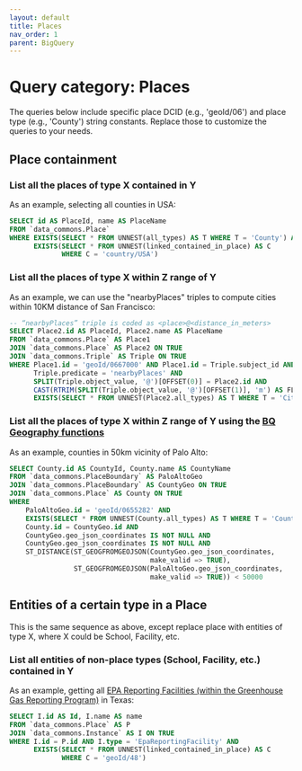 ```yaml
---
layout: default
title: Places
nav_order: 1
parent: BigQuery
---
```


# Query category: Places

The queries below include specific place DCID (e.g., 'geoId/06') and place type (e.g., 'County') string constants. Replace those to customize the queries to your needs.

## Place containment

### List all the places of type X contained in Y

As an example, selecting all counties in USA:

```sql
SELECT id AS PlaceId, name AS PlaceName
FROM `data_commons.Place`
WHERE EXISTS(SELECT * FROM UNNEST(all_types) AS T WHERE T = 'County') AND
      EXISTS(SELECT * FROM UNNEST(linked_contained_in_place) AS C
             WHERE C = 'country/USA')
```

### List all the places of type X within Z range of Y

As an example, we can use the "nearbyPlaces" triples to compute cities within 10KM distance of San Francisco:

```sql
-- “nearbyPlaces” triple is coded as <place>@<distance_in_meters>
SELECT Place2.id AS PlaceId, Place2.name AS PlaceName
FROM `data_commons.Place` AS Place1
JOIN `data_commons.Place` AS Place2 ON TRUE
JOIN `data_commons.Triple` AS Triple ON TRUE
WHERE Place1.id = 'geoId/0667000' AND Place1.id = Triple.subject_id AND
      Triple.predicate = 'nearbyPlaces' AND
      SPLIT(Triple.object_value, '@')[OFFSET(0)] = Place2.id AND
      CAST(RTRIM(SPLIT(Triple.object_value, '@')[OFFSET(1)], 'm') AS FLOAT64) < 10000 AND
      EXISTS(SELECT * FROM UNNEST(Place2.all_types) AS T WHERE T = 'City')

```

### List all the places of type X within Z range of Y using the [BQ Geography functions](https://cloud.google.com/bigquery/docs/reference/standard-sql/geography_functions)

As an example, counties in 50km vicinity of Palo Alto:

```sql
SELECT County.id AS CountyId, County.name AS CountyName
FROM `data_commons.PlaceBoundary` AS PaloAltoGeo
JOIN `data_commons.PlaceBoundary` AS CountyGeo ON TRUE
JOIN `data_commons.Place` AS County ON TRUE
WHERE
    PaloAltoGeo.id = 'geoId/0655282' AND
    EXISTS(SELECT * FROM UNNEST(County.all_types) AS T WHERE T = 'County') AND
    County.id = CountyGeo.id AND
    CountyGeo.geo_json_coordinates IS NOT NULL AND
    CountyGeo.geo_json_coordinates IS NOT NULL AND
    ST_DISTANCE(ST_GEOGFROMGEOJSON(CountyGeo.geo_json_coordinates,
                                   make_valid => TRUE),
                ST_GEOGFROMGEOJSON(PaloAltoGeo.geo_json_coordinates,
                                   make_valid => TRUE)) < 50000

```

## Entities of a certain type in a Place

This is the same sequence as above, except replace place with entities of type X, where X could be School, Facility, etc.

### List all entities of non-place types (School, Facility, etc.) contained in Y

As an example, getting all [EPA Reporting Facilities (within the Greenhouse Gas Reporting Program)](https://enviro.epa.gov/enviro/ad_hoc_table_column_select_v2.retrieval_list?database_type=GHG&selected_subjects=Facility+Information&subject_selection=+&table_1=+) in Texas:

```sql
SELECT I.id AS Id, I.name AS name
FROM `data_commons.Place` AS P
JOIN `data_commons.Instance` AS I ON TRUE
WHERE I.id = P.id AND I.type = 'EpaReportingFacility' AND
      EXISTS(SELECT * FROM UNNEST(linked_contained_in_place) AS C
             WHERE C = 'geoId/48')

```
